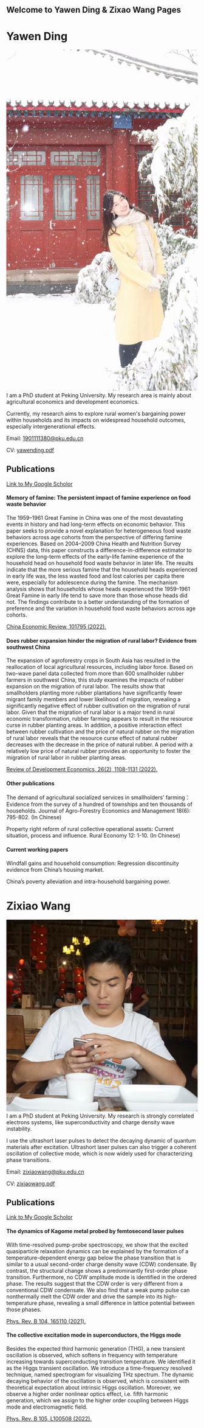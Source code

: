 ## Welcome to Yawen Ding & Zixao Wang Pages

# Yawen Ding
![](figure/ywding/ywding1.jpeg)
I am a PhD student at Peking University. My research area is mainly about agricultural economics and development economics.

Currently, my research aims to explore rural women's bargaining power within households and its impacts on widespread household outcomes, especially intergenerational effects.

Email: [1901111380@pku.edu.cn](mailto:yawen.ccap@pku.edu.cn)

CV: [yawending.pdf](CV/yawending.pdf)

## Publications

[Link to My Google Scholor](https://scholar.google.com.sg/citations?hl=zh-CN&user=tFtU7NYAAAAJ)

#### Memory of famine: The persistent impact of famine experience on food waste behavior

The 1959–1961 Great Famine in China was one of the most devastating events in history and had long-term effects on economic behavior. This paper seeks to provide a novel explanation for heterogeneous food waste behaviors across age cohorts from the perspective of differing famine experiences. Based on 2004–2009 China Health and Nutrition Survey (CHNS) data, this paper constructs a difference-in-difference estimator to explore the long-term effects of the early-life famine experience of the household head on household food waste behavior in later life. The results indicate that the more serious famine that the household heads experienced in early life was, the less wasted food and lost calories per capita there were, especially for adolescence during the famine. The mechanism analysis shows that households whose heads experienced the 1959–1961 Great Famine in early life tend to save more than those whose heads did not. The findings contribute to a better understanding of the formation of preference and the variation in household food waste behaviors across age cohorts.

[China Economic Review, 101795 (2022).](https://doi.org/10.1016/j.chieco.2022.101795)

#### Does rubber expansion hinder the migration of rural labor? Evidence from southwest China

The expansion of agroforestry crops in South Asia has resulted in the reallocation of local agricultural resources, including labor force. Based on two-wave panel data collected from more than 600 smallholder rubber farmers in southwest China, this study examines the impacts of rubber expansion on the migration of rural labor. The results show that smallholders planting more rubber plantations have significantly fewer migrant family members and lower likelihood of migration, revealing a significantly negative effect of rubber cultivation on the migration of rural labor. Given that the migration of rural labor is a major trend in rural economic transformation, rubber farming appears to result in the resource curse in rubber planting areas. In addition, a positive interaction effect between rubber cultivation and the price of natural rubber on the migration of rural labor reveals that the resource curse effect of natural rubber decreases with the decrease in the price of natural rubber. A period with a relatively low price of natural rubber provides an opportunity to foster the migration of rural labor in rubber planting areas.

[Review of Development Economics, 26(2), 1108-1131 (2022).](http://dx.doi.org/10.1111/rode.12865)

#### Other publications

The demand of agricultural socialized services in smallholders’ farming： Evidence from the survey of a hundred of townships and ten thousands of households. Journal of Agro-Forestry Economics and Management 18(6): 795-802. (In Chinese)

Property right reform of rural collective operational assets: Current situation, process and influence. Rural Economy 12: 1-10. (In Chinese)

#### Current working papers

Windfall gains and household consumption: Regression discontinuity evidence from China’s housing market.

China’s poverty alleviation and intra-household bargaining power. 

# Zixiao Wang
![](figure/zxwang/zxwang1.jpeg)
I am a PhD student at Peking University. My research is strongly correlated electrons systems, like superconductivity and charge density wave instability.

I use the ultrashort laser pulses to detect the decaying dynamic of quantum materials after excitation. Ultrashort laser pulses can also trigger a coherent oscillation of collective mode, which is now widely used for characterizing phase transitions.

Email: [zixiaowang@pku.edu.cn](mailto:zixiaowang@pku.edu.cn)

CV: [zixiaowang.pdf](CV/zixiaowang.pdf)

## Publications

[Link to My Google Scholor](https://scholar.google.com.sg/citations?hl=zh-CN&user=tFtU7NYAAAAJ)

#### The dynamics of Kagome metal probed by femtosecond laser pulses

With time-resolved pump-probe spectroscopy, we show that the excited quasiparticle relaxation dynamics can be explained by the formation of a temperature-dependent energy gap below the phase transition that is similar to a usual second-order charge density wave (CDW) condensate. By contrast, the structural change shows a predominantly first-order phase transition. Furthermore, no CDW amplitude mode is identified in the ordered phase. The results suggest that the CDW order is very different from a conventional CDW condensate. We also find that a weak pump pulse can nonthermally melt the CDW order and drive the sample into its high-temperature phase, revealing a small difference in lattice potential between those phases.

[Phys. Rev. B 104, 165110 (2021).](https://journals.aps.org/prb/abstract/10.1103/PhysRevB.104.165110)

#### The collective excitation mode in superconductors, the Higgs mode

Besides the expected third harmonic generation (THG), a new transient oscillation is observed, which softens in frequency with temperature increasing towards superconducting transition temperature. We identified it as the Higgs transient oscillation. We introduce a time-frequency resolved technique, named spectrogram for visualizing THz spectrum. The dynamic decaying behavior of the oscillation is observed, which is consistent with theoretical expectation about intrinsic Higgs oscillation. Moreover, we observe a higher order nonlinear optics effect, i.e. fifth harmonic generation, which we assign to the higher order coupling between Higgs mode and electromagnetic field.

[Phys. Rev. B 105, L100508 (2022). ](https://journals.aps.org/prb/abstract/10.1103/PhysRevB.105.L100508)